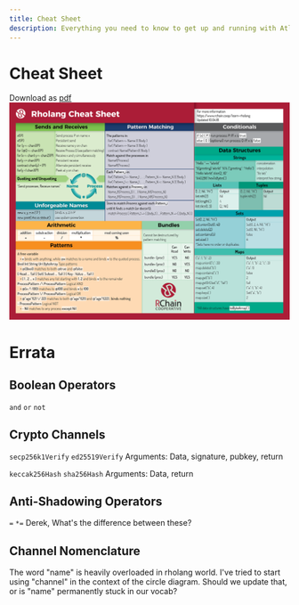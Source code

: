 ```yaml
---
title: Cheat Sheet
description: Everything you need to know to get up and running with Atlaskit
---
```

# Cheat Sheet

Download as [pdf](./pdfs/RholangCheetSheet_10.04.18.pdf) ![png](./images/cheat-sheet.png) 


# Errata

## Boolean Operators
`and` `or` `not`

## Crypto Channels
`secp256k1Verify`
`ed25519Verify`
Arguments: Data, signature, pubkey, return

`keccak256Hash`
`sha256Hash`
Arguments: Data, return

## Anti-Shadowing Operators
`=` `*=` Derek, What's the difference between these?

## Channel Nomenclature
The word "name" is heavily overloaded in rholang world. I've tried to start using "channel" in the context of the circle diagram. Should we update that, or is "name" permanently stuck in our vocab?
